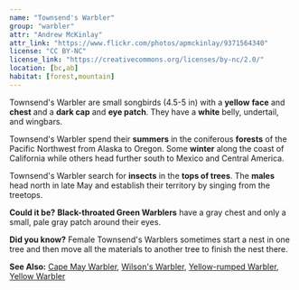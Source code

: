```yaml
---
name: "Townsend's Warbler"
group: "warbler"
attr: "Andrew McKinlay"
attr_link: "https://www.flickr.com/photos/apmckinlay/9371564340"
license: "CC BY-NC"
license_link: "https://creativecommons.org/licenses/by-nc/2.0/"
location: [bc,ab]
habitat: [forest,mountain]
---
```

Townsend's Warbler are small songbirds (4.5-5 in) with a **yellow** **face** and **chest** and a **dark cap** and **eye patch**. They have a **white** belly, undertail, and wingbars.

Townsend's Warbler spend their **summers** in the coniferous **forests** of the Pacific Northwest from Alaska to Oregon. Some **winter** along the coast of California while others head further south to Mexico and Central America.

Townsend's Warbler search for **insects** in the **tops of trees**. The **males** head north in late May and establish their territory by singing from the treetops.

**Could it be?** **Black-throated Green Warblers** have a gray chest and only a small, pale gray patch around their eyes.

**Did you know?** Female Townsend's Warblers sometimes start a nest in one tree and then move all the materials to another tree to finish the nest there.

<!-- generated, do not edit -->
**See Also:**
[Cape May Warbler](/birds/capewarb/),
[Wilson's Warbler](/birds/wilswarb/),
[Yellow-rumped Warbler](/birds/yellrump/),
[Yellow Warbler](/birds/yellwarb/)
